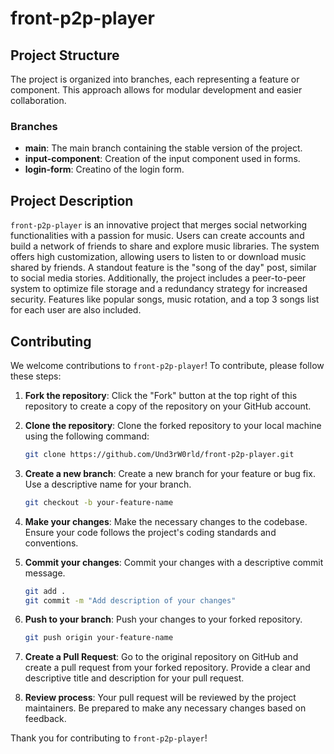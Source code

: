# front-p2p-player

## Project Structure

The project is organized into branches, each representing a feature or component. This approach allows for modular development and easier collaboration.

### Branches

- **main**: The main branch containing the stable version of the project.
- **input-component**: Creation of the input component used in forms.
- **login-form**: Creatino of the login form.

## Project Description

`front-p2p-player` is an innovative project that merges social networking functionalities with a passion for music. Users can create accounts and build a network of friends to share and explore music libraries. The system offers high customization, allowing users to listen to or download music shared by friends. A standout feature is the "song of the day" post, similar to social media stories. Additionally, the project includes a peer-to-peer system to optimize file storage and a redundancy strategy for increased security. Features like popular songs, music rotation, and a top 3 songs list for each user are also included.

## Contributing

We welcome contributions to `front-p2p-player`! To contribute, please follow these steps:

1. **Fork the repository**: Click the "Fork" button at the top right of this repository to create a copy of the repository on your GitHub account.

2. **Clone the repository**: Clone the forked repository to your local machine using the following command:

   ```bash
   git clone https://github.com/Und3rW0rld/front-p2p-player.git
   ```

3. **Create a new branch**: Create a new branch for your feature or bug fix. Use a descriptive name for your branch.

   ```bash
   git checkout -b your-feature-name
   ```

4. **Make your changes**: Make the necessary changes to the codebase. Ensure your code follows the project's coding standards and conventions.

5. **Commit your changes**: Commit your changes with a descriptive commit message.

   ```bash
   git add .
   git commit -m "Add description of your changes"
   ```

6. **Push to your branch**: Push your changes to your forked repository.

   ```bash
   git push origin your-feature-name
   ```

7. **Create a Pull Request**: Go to the original repository on GitHub and create a pull request from your forked repository. Provide a clear and descriptive title and description for your pull request.

8. **Review process**: Your pull request will be reviewed by the project maintainers. Be prepared to make any necessary changes based on feedback.

Thank you for contributing to `front-p2p-player`!
